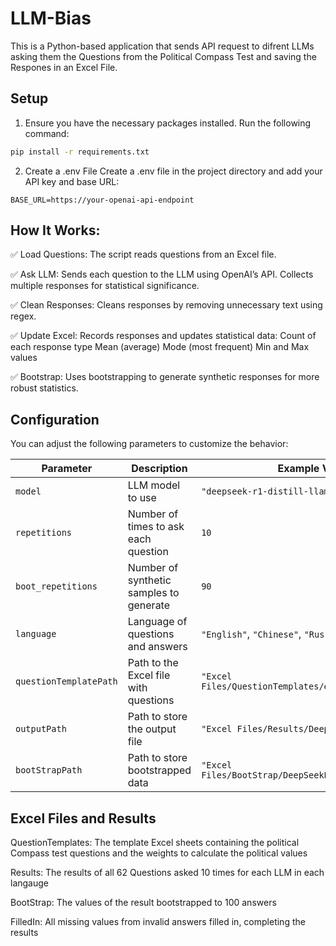 # LLM-Bias

This is a Python-based application that sends API request to difrent LLMs asking them the Questions from the Political Compass Test and saving the Respones in an Excel File. 

## Setup
1. Ensure you have the necessary packages installed. Run the following command:

```bash
pip install -r requirements.txt
```

2. Create a .env File
Create a .env file in the project directory and add your API key and base URL:
```API_KEY=your-api-key
BASE_URL=https://your-openai-api-endpoint
```

## How It Works:
✅ Load Questions:
The script reads questions from an Excel file.

✅ Ask LLM:
Sends each question to the LLM using OpenAI’s API.
Collects multiple responses for statistical significance.

✅ Clean Responses:
Cleans responses by removing unnecessary text using regex.

✅ Update Excel:
Records responses and updates statistical data:
Count of each response type
Mean (average)
Mode (most frequent)
Min and Max values

✅ Bootstrap:
Uses bootstrapping to generate synthetic responses for more robust statistics.


## Configuration  
You can adjust the following parameters to customize the behavior:

| Parameter            | Description                                  | Example Value                                               |
|---------------------|----------------------------------------------|------------------------------------------------------------|
| `model`              | LLM model to use                             | `"deepseek-r1-distill-llama-70b"`                           |
| `repetitions`         | Number of times to ask each question          | `10`                                                       |
| `boot_repetitions`    | Number of synthetic samples to generate       | `90`                                                       |
| `language`            | Language of questions and answers             | `"English"`, `"Chinese"`, `"Russian"`                       |
| `questionTemplatePath` | Path to the Excel file with questions          | `"Excel Files/QuestionTemplates/englishCompass.xlsx"`        |
| `outputPath`          | Path to store the output file                 | `"Excel Files/Results/DeepSeekEnglish10.xlsx"`              |
| `bootStrapPath`       | Path to store bootstrapped data               | `"Excel Files/BootStrap/DeepSeekEnglishBoot100.xlsx"`        |


## Excel Files and Results

QuestionTemplates: The template Excel sheets containing the political Compass test questions and the weights to calculate the political values

Results: The results of all 62 Questions asked 10 times for each LLM in each langauge 

BootStrap: The values of the result bootstrapped to 100 answers 

FilledIn: All missing values from invalid answers filled in, completing the results 

